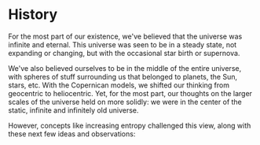 # History

For the most part of our existence, we've believed that the universe was infinite and eternal. This universe was seen to be in a steady state, not expanding or changing, but with the occasional star birth or supernova.

We've also believed ourselves to be in the middle of the entire universe, with spheres of stuff surrounding us that belonged to planets, the Sun, stars, etc. With the Copernican models, we shifted our thinking from geocentric to heliocentric. Yet, for the most part, our thoughts on the larger scales of the universe held on more solidly: we were in the center of the static, infinite and infinitely old universe.

However, concepts like increasing entropy challenged this view, along with these next few ideas and observations: